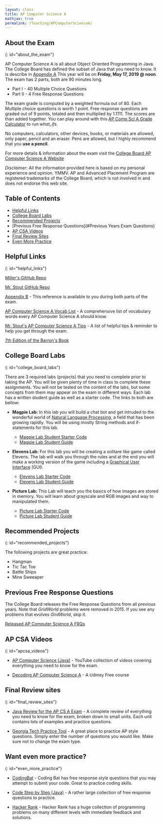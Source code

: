 ```yaml
---
layout: class
title: AP Computer Science A
mathjax: true
permalink: /Teaching/APComputerScienceA/
---
```


## About the Exam
{: id="about_the_exam"}

AP Computer Science A is all about Object Oriented Programming in Java. The College Board has defined the subset of Java that you need to know. It is describe in [Appendix A](https://secure-media.collegeboard.org/digitalServices/pdf/ap/ap-computer-science-a-java-subset.pdf) This year will be on **Friday, May 17, 2019 @ noon**. The exam has 2 parts, both are 90 minutes long.
  * Part I - 40 Multiple Choice Questions
  * Part II - 4 Free Response Questions

The exam grade is computed by a weighted formula out of 80. Each Multiple choice questions is worth 1 point. Free response questions are graded out of 9 points, totaled and then multiplied by 1.1111. The scores are than added together. You can play around with this [AP Comp Sci A Grade Calculator](https://appass.com/calculators/computerscience) to run _what_ifs_.

No computers, calculators, other devices, books, or materials are allowed, only paper, pencil and an eraser. Pens are allowed, but I highly recommend that you **use a pencil**.

For more details & information about the exam visit the [College Board AP Computer Science A Website](https://apcentral.collegeboard.org/courses/ap-computer-science-a?course=ap-computer-science-a)

_Disclaimer:_ All the information provided here is based on my personal experience and opinion. YMMV. AP and Advanced Placement Program are registered trademarks of the College Board, which is not involved in and does not endorse this web site.

## Table of Contents

* [Helpful Links](#helpful_links)
* [College Board Labs](#college_board_labs)
* [Recommended Projects](#recommended_projects)
* [Previous Free Response Questions](#Previous Years Exam Questions)
* [AP CSA Videos](#apcsa_videos)
* [Final Review Sites](#final_review_sites)
* [Even More Practice](#even_more_practice)


## Helpful Links
{: id="helpful_links"}

[Miller's GitHub Repo](https://github.com/MillerHollinger)

[Mr. Stout GitHub Repo](https://github.com/BarakStout)

[Appendix B](https://apcentral.collegeboard.org/pdf/ap-computer-science-a-2014-java-quick-reference.pdf) - This reference is available to you during both parts of the exam.

[AP Computer Science A Vocab List](vocab) - A comprehensive list of vocabulary words every AP Computer Science A should know.

[Mr. Stout's AP Computer Science A Tips](tips) - A list of helpful tips & reminder to help you get through the exam.

[7th Edition of the Barron's Book](http://www.mooreschools.com/cms/lib/OK01000367/Centricity/Domain/2162/Barrons%20AP%20Computer%20Science%20A%20%207th%20Edition.pdf)

## College Board Labs
{: id="college_board_labs"}

There are 3 required labs (projects) that you need to complete prior to taking the AP. You will be given plenty of time in class to complete these assignments. You will not be tested on the content of the labs, but some concepts from them may appear on the exam in different ways. Each lab has a written student guide as well as a starter code. The links to both are bellow:

* **Magpie Lab:** In this lab you will build a chat bot and get intruded to the wonderful world of [Natural Language Processing](https://en.wikipedia.org/wiki/Natural_language_processing), a field that has been growing rapidly. You will be using mostly String methods and if-statements for this lab.
  * [Magpie Lab Student Starter Code](https://github.com/BarakStout/AP-Comp-Sci-A/blob/master/CollegeBoardLabs/MagpieActivityStarterCode.zip)
  * [Magpie Lab Student Guide](http://media.collegeboard.com/digitalServices/pdf/ap/ap-compscia-magpie-lab-student-guide.pdf)


* **Elevens Lab:** For this lab you will be creating a solitare like game called Elevens. The lab will walk you through the rules and at the end you will make a working version of the game including a [Graphical User Interface](https://en.wikipedia.org/wiki/Graphical_user_interface) (GUI).  
  * [Elevens Lab Starter Code](https://github.com/BarakStout/AP-Comp-Sci-A/blob/master/CollegeBoardLabs/ElevensActivityStarterCode.zip)
  * [Elevens Lab Student Guide](http://media.collegeboard.com/digitalServices/pdf/ap/ap-compscia-elevens-lab-student-guide.pdf)


* **Picture Lab:** This Lab will teach you the basics of how images are stored in memory. You will learn about grayscale and RGB images and way to manipulated them.
  * [Picture Lab Starter Code](https://github.com/BarakStout/AP-Comp-Sci-A/blob/master/CollegeBoardLabs/PictureActivityStarterCode.zip)
  * [Picture Lab Student Guide](http://media.collegeboard.com/digitalServices/pdf/ap/ap-compscia-picture-lab-student-guide.pdf)

## Recommended Projects
{: id="recommended_projects"}

The following projects are great practice:

* Hangman
* Tic Tac Toe
* Battle Ships
* Mine Sweeaper

## Previous Free Response Questions
The College Board releases the Free Response Questions from all previous years. Note that _GridWorld_ problems were removed in 2015. If you see any problems that evolves _GirdWorld_, skip it.

[Released AP Computer Science A FRQs](https://apcentral.collegeboard.org/courses/ap-computer-science-a/exam#apricot_n08D68rAT1)

## AP CSA Videos
{: id="apcsa_videos"}

* [AP Computer Science (Java)](https://www.youtube.com/playlist?list=PLFB9F396E1645ACD8) - YouTube collection of videos covering everything you need to know for the exam.

* [Decoding AP Computer Science A](https://www.udemy.com/decoding-ap-computer-science-a/) - A Udmey Free course


## Final Review sites
{: id="final_review_sites"}

* [Java Review for the AP CS A Exam](http://interactivepython.org/runestone/static/JavaReview/index.html) - A complete review of everything you need to know for the exam, broken down to small units. Each unit contains lots of examples and practice questions.

* [Georgia Tech Practice Tool](http://ice.cc.gatech.edu/apexam_final/begin_test_practice.jsp) - A great place to practice AP style questions. Simply enter the number of questions you would like. Make sure not to change the exam type.

## Want even more practice?
{: id="even_more_practice"}

* [CodingBat](https://codingbat.com/java) - Coding Bat has free response style questions that you may attempt to submit your code. Great to practice coding skills.

* [Code Step by Step (Java)](https://www.codestepbystep.com/problem/list/java) - A rather large collection of free response questions to practice.

* [Hacker Rank](https://www.hackerrank.com/domains/java) - Hacker Rank has a huge collection of programming problems on many different levels with immediate feedback and solutions.
